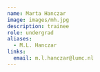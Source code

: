 ```yaml
---
name: Marta Hanczar
image: images/mh.jpg
description: trainee
role: undergrad
aliases:
  - M.L. Hanczar
links:
  email: m.l.hanczar@lumc.nl
---
```

